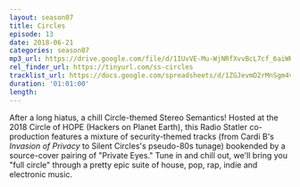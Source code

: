 ```yaml
---
layout: season07
title: Circles
episode: 13
date: 2018-06-21
categories: season07
mp3_url: https://drive.google.com/file/d/1IUvVE-Mu-WjNRfXvvBcL7cf_6aiWKxfh/view
rel_finder_url: https://tinyurl.com/ss-circles
tracklist_url: https://docs.google.com/spreadsheets/d/1ZGJevmD2rMnSgm4vJbz1SJKKWHN5esNgBx4ou-1GFZA/edit?usp=sharing
duration: '01:01:00'
length:
---
```


After a long hiatus, a chill Circle-themed Stereo Semantics! Hosted at the 2018 Circle of HOPE (Hackers on Planet Earth), this Radio Statler co-production features a mixture of security-themed tracks (from Cardi B's _Invasion of Privacy_ to Silent Circles's pseudo-80s tunage) bookended by a source-cover pairing of "Private Eyes." Tune in and chill out, we'll bring you "full circle" through a pretty epic suite of house, pop, rap, indie and electronic music. 